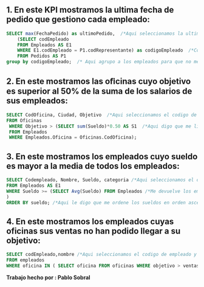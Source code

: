 ## 1. En este KPI mostramos la ultima fecha de pedido que gestiono cada empleado:
```sql
SELECT max(FechaPedido) as ultimoPedido,  /*Aqui seleccionamos la ultima(maxima) fecha de pedido*/
    (SELECT codEmpleado 
    FROM Empleados AS E1           									
	WHERE E1.codEmpleado = P1.codRepresentante) as codigoEmpleado  /*Con esto indicamos que el codEmpleado es igual al codRepresentante para que solo me salgan empleados que sean representantes*/
	FROM Pedidos AS P1
group by codigoEmpleado;  /* Aqui agrupo a los empleados para que no me aparezcan nulos.*/
```

## 2. En este mostramos las oﬁcinas cuyo objetivo es superior al 50% de la suma de los salarios de sus empleados:
```sql
SELECT CodOficina, Ciudad, Objetivo  /*Aqui seleccionamos el codigo de oficina la ciudad y objetivo*/
FROM Oficinas  
 WHERE Objetivo > (SELECT sum(Sueldo)*0.50 AS S1  /*Aqui digo que me liste el objetivo de las oficinas que sean mayor al 50% de la suma del sueldo de los empleados*/
 FROM Empleados 
 WHERE Empleados.Oficina = Oficinas.CodOficina);
```

## 3. En este mostramos los empleados cuyo sueldo es mayor a la media de todos los empleados:
```sql
SELECT Codempleado, Nombre, Sueldo, categoria /*Aqui seleccionamos el codigo de empleado, el nombre,el sueldo y su categoria*/
FROM Empleados AS E1
WHERE Sueldo >= (SELECT Avg(Sueldo) FROM Empleados /*Me devuelve los empleados cuyo sueldo es mayor a la media de todos los empleados*/
)
ORDER BY sueldo; /*Aqui le digo que me ordene los sueldos en orden ascendente*/
```

## 4. En este mostramos los empleados cuyas oficinas sus ventas no han podido llegar a su objetivo:
```sql
SELECT codEmpleado,nombre /*Aqui seleccionamos el codigo de empleado y el nombre*/
FROM empleados
WHERE oficina IN ( SELECT oficina FROM oficinas WHERE objetivo > ventas); /*Lista los vendedores que trabajan en oﬁcinas que tienen el objetivo superior a sus ventas).*/
```

**Trabajo hecho por : Pablo Sobral**